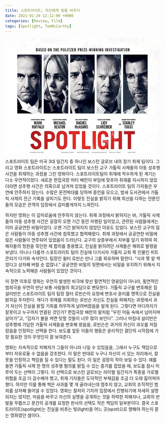 ```yaml
---
title: 스포트라이트; 자신에게 빛을 비추다
date: 2021-01-26 12:12:00 +0900
categories: [Review, Film]
tags: [Spotlight, TomMcCarthy]
---
```


![Figure 1. Spotlight Poster](/assets/img/spotlight.jpg)

스포트라이트 팀은 미국 3대 일간지 중 하나인 보스턴 글로브 내의 장기 취재 팀이다. 그리고 영화 스포트라이트는 스포트라이트 팀이 보스턴 교구 가톨릭 사제들의 아동 성추행 사건을 취재하는 과정을 그린 영화이다. 스포트라이트팀이 취재에 착수하게 된 계기는 다소 우연적이었다. 새로운 편집국장 마티 배런이 부임에 맞추어 취재를 지시하지 않았더라면 성추행 사건은 의혹으로 남겨져 있었을 것이다. 스포트라이트 팀의 기자들은 우연에 안주하지 않는다. 수많은 문전박대를 당하며 증언을 모으고, 밤새 도서관에서 가톨릭 사제의 전근 기록을 살피기도 한다. 이렇듯 진실을 밝히기 위해 최선을 다하는 언론인들의 모습은 관객의 입장에서 감미롭게까지 느껴진다. 

하지만 영화는 이 감미로움에 안주하지 않는다. 취재 과정에서 밝혀지는 바, 가톨릭 사제들의 아동 성추행 사건은 굉장히 오랜 기간 동안 자행된 일이었고, 관련된 사람들에게는 이미 공공연한 비밀이었다. 오랜 기간 밝혀지지 않았던 이유도 있었다. 보스턴 교구의 많은 사람들이 아동 성추행 사건에 침묵했고 협력해왔다. 취재 과정에서 공공연한 비밀에 많은 사람들이 연루되어 있었음이 드러난다. 교구의 상층부에서 치부를 덮기 위하여 피해자들의 청원을 묵인한 채 합의를 종용했고, 진실을 밝히려던 사제들은 해외로 발령을 보냈다. 아니나 다를까 스포트라이트 팀이 진실에 다가서자 가톨릭 교회 쪽 인물인 피트 콘리가 다가와 속삭인다. 팀장인 윌터 로빈슨 만나 그를 회유하며 말한다. “사과 몇 알 썩었다고 상자째 버릴 순 없잖나.” 공공연한 비밀의 뒷편에서는 비밀을 유지하기 위해서 지속적으로 노력해온 사람들이 있었던 것이다. 

이 장면 이후로 영화는 우연히 발생한 비극에 맞선 필연적인 영웅담이 아니라, 필연적인 범죄극을 우연히 만난 보통 사람들의 회고담으로 변모한다. 가톨릭 교구를 변호해온 짐 설리반은 스포트라이트 팀의 팀장 월터 로빈슨의 요청에 변호사 윤리를 명목으로 진실을 밝히길 주저한다. 게다가 취재를 지휘하는 로빈슨 자신도 진실을 파헤치는 과정에서 과거 자신이 진실을 밝힐 기회를 허무하게 날려버렸음을 알게 된다. 그렇다면 어디까지가 잘못이고 누구까지 연결된 것인가? 편집국장 배런의 말처럼 “우린 어둠 속에서 넘어지며 살아가”고, “갑자기 불을 켜면 탓할 것들이 너무 많이 보인다”. 그러나 마침내 설리반은 성추행에 가담한 가톨릭 사제들을 변호해 왔음을, 로빈슨은 과거의 자신이 과오를 저질렀음을 인정하는 선택을 한다. 보도를 앞둔 이들의 행동은 윤리적인 결단의 시작점에 가장 필요한 것이 무엇인지 잘 보여준다. 

영화는 지속적으로 피해자가 그들이 아니라 나일 수 있었음을, 그래서 누구도 책임으로부터 자유로울 수 없음을 강조한다. 이 말은 반대로 누구나 자신이 서 있는 자리에서, 잘못을 인정하고 책임을 질 수 있다는 말도 된다. 이 일은 굉장히 작아 보일 수 있다. 예를 들면 가톨릭 사제 한 명의 성추행 혐의를 밝힐 수 있는 증거를 잡았을 때, 보도를 잠시 미루어 두는 선택이 그렇다. 이 선택으로 보스턴 글로브는 라이벌 일간지가 특종을 가로챌 위험을 조금 더 감수해야 했고, 취재 기자들은 도덕적인 부채감을 조금 더 오래 짊어져야 했다. 하지만 이를 통해 썩은 사과를 몇 개 골라내는데 멈추지 않고, 교회의 조직적인 범죄를 상자째 들어낼 수 있었다. 영화는 철저히 기자의 입장에서 진행되기에 자세히 설명되지는 않지만, 마음을 바꾸고 자신의 실명을 공개하는 것을 허락한 피해자나, 교회의 반발을 무릅쓰고 문건의 공개를 요청한 판사의 선택도 작은 책임의 일부분이다. 결국 스포트라이트(spotlight)는 진실을 비추는 빛(light)을 어느 곳(spot)으로 향해야 하는지 묻는 영화였던 셈이다.
